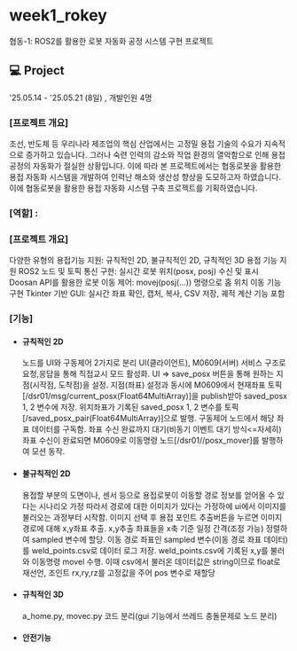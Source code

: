 # week1_rokey

협동-1: ROS2를 활용한 로봇 자동화 공정 시스템 구현 프로젝트

## 💻 Project
'25.05.14 - '25.05.21 (8일) , 개발인원 4명
### [프로젝트 개요]
조선, 반도체 등 우리나라 제조업의 핵심 산업에서는 고정밀 용접 기술의 수요가 지속적으로 증가하고 있습니다. 그러나 숙련 인력의 감소와 작업 환경의 열악함으로 인해 용접 공정의 자동화가 절실한 상황입니다. 이에 따라 본 프로젝트에서는 협동로봇을 활용한 용접 자동화 시스템을 개발하여 인력난 해소와 생산성 향상을 도모하고자 하였습니다. 이에 협동로봇을 활용한 용접 자동화 시스템 구축 프로젝트를 기획하였습니다.

### [역할] : 

### [프로젝트 개요]
다양한 유형의 용접기능 지원: 규칙적인 2D, 불규칙적인 2D, 규칙적인 3D 용접 기능 지원
ROS2 노드 및 토픽 통신 구현: 실시간 로봇 위치(posx, posj) 수신 및 표시
Doosan API를 활용한 로봇 이동 제어: movej(posj(...)) 명령으로 홈 위치 이동 기능 구현
Tkinter 기반 GUI: 실시간 좌표 확인, 캡처, 복사, CSV 저장, 궤적 계산 기능 포함

### [기능]
- #### 규칙적인 2D
  노드를 UI와 구동제어 2가지로 분리
  UI(클라이언트), M0609(서버) 서비스 구조로 요청,응답을 통해 직접교시 모드 활성화.
  UI => save_posx 버튼을 통해 원하는 지점(시작점, 도착점)을 설정.
  지점(좌표) 설정과 동시에 M0609에서 현재좌표 토픽[/dsr01/msg/current_posx(Float64MultiArray)]을 publish받아 saved_posx 1, 2 변수에 저장.
  위치좌표가 기록된 saved_posx 1, 2 변수를 토픽[/saved_posx_pair(Float64MultiArray)]으로 발행.
  구동제어 노드에서 해당 좌표 데이터를 구독함. 좌표 수신 완료까지 대기(비동기 이벤트 대기 방식<=자세히)
  좌표 수신이 완료되면 M0609로 이동명령 노드[/dsr01//posx_mover]를 발행하여 모션 동작.
  
  
- #### 불규칙적인 2D
  용접할 부분의 도면이나, 센서 등으로 용접로봇이 이동할 경로 정보를 얻어올 수 있다는 시나리오 가정
  따라서 경로에 대한 이미지가 있다는 가정하에 ui에서 이미지를 불러오는 과정부터 시작함.
  이미지 선택 후 용접 포인트 추출버튼을 누르면 이미지 경로에 대해 x,y좌표 추출.
  x,y추출 좌표들을 x축 기준 일정 간격(조정 가능) 정렬하여 sampled 변수에 할당.
  이동 경로 좌표인 sampled 변수(이동 경로 좌표 데이터)를 weld_points.csv로 데이터 로그 저장.
  weld_points.csv에 기록된 x,y를 불러와 이동명령 movel 수행.
  이때 csv에서 불러온 데이터값은 string이므로 float로 재선언, 조인트 rx,ry,rz를 고정값을 주어 pos 변수로 재할당
  
- #### 규칙적인 3D
  a_home.py, movec.py 코드 분리(gui 기능에서 쓰레드 충돌문제로 노드 분리)

  
- #### 안전기능

  
